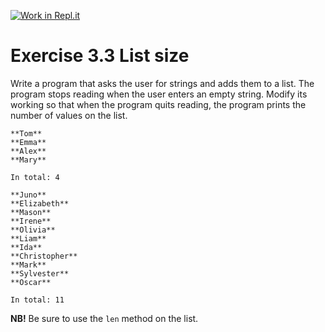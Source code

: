 [![Work in Repl.it](https://classroom.github.com/assets/work-in-replit-14baed9a392b3a25080506f3b7b6d57f295ec2978f6f33ec97e36a161684cbe9.svg)](https://classroom.github.com/online_ide?assignment_repo_id=3455227&assignment_repo_type=AssignmentRepo)
# Exercise 3.3 List size

Write a program that asks the user for strings and adds them to a list. The program stops reading when the user enters an empty string. Modify its working so that when the program quits reading, the program prints the number of values on the list.

```plaintext
**Tom**
**Emma**
**Alex**
**Mary**

In total: 4
```

```plaintext
**Juno**
**Elizabeth**
**Mason**
**Irene**
**Olivia**
**Liam**
**Ida**
**Christopher**
**Mark**
**Sylvester**
**Oscar**

In total: 11
```

**NB!** Be sure to use the `len` method on the list.

